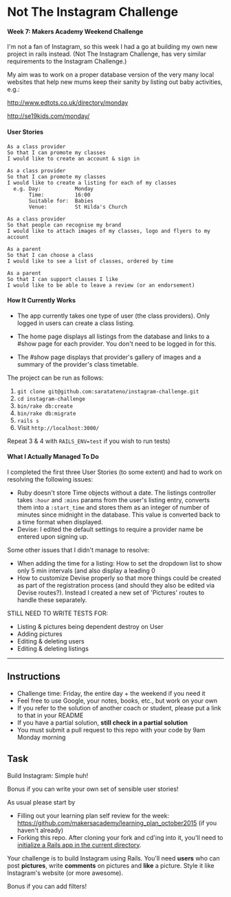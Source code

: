 Not The Instagram Challenge
==========================

#### Week 7: Makers Academy Weekend Challenge

I'm not a fan of Instagram, so this week I had a go at building my own new project in rails instead. (Not The Instagram Challenge, has very similar requirements to the Instagram Challenge.)

My aim was to work on a proper database version of the very many local websites that help new mums keep their sanity by listing out baby activities, e.g.:

http://www.edtots.co.uk/directory/monday

http://se19kids.com/monday/

#### User Stories

```
As a class provider
So that I can promote my classes
I would like to create an account & sign in

As a class provider
So that I can promote my classes
I would like to create a listing for each of my classes
  e.g. Day:           Monday
       Time:          16:00
       Suitable for:  Babies
       Venue:         St Hilda's Church

As a class provider
So that people can recognise my brand
I would like to attach images of my classes, logo and flyers to my account

As a parent
So that I can choose a class
I would like to see a list of classes, ordered by time

As a parent
So that I can support classes I like
I would like to be able to leave a review (or an endorsement)
```

#### How It Currently Works
* The app currently takes one type of user (the class providers). Only logged in users can create a class listing.

* The home page displays all listings from the database and links to a #show page for each provider. You don't need to be logged in for this.

* The #show page displays that provider's gallery of images and a summary of the provider's class timetable.

The project can be run as follows:
1. `git clone git@github.com:saratateno/instagram-challenge.git`
2. `cd instagram-challenge`
3. `bin/rake db:create`
4. `bin/rake db:migrate`
5. `rails s`
6. Visit `http://localhost:3000/`

Repeat 3 & 4 with `RAILS_ENV=test` if you wish to run tests)

#### What I Actually Managed To Do

I completed the first three User Stories (to some extent) and had to work on resolving the following issues:
* Ruby doesn't store Time objects without a date. The listings controller takes `:hour` and `:mins` params from the user's listing entry, converts them into a `:start_time` and stores them as an integer of number of minutes since midnight in the database. This value is converted back to a time format when displayed.
* Devise: I edited the default settings to require a provider name be entered upon signing up.


Some other issues that I didn't manage to resolve:
* When adding the time for a listing: How to set the dropdown list to show only 5 min intervals (and also display a leading 0
* How to customize Devise properly so that more things could be created as part of the registration process (and should they also be edited via Devise routes?). Instead I created a new set of 'Pictures' routes to handle these separately.




STILL NEED TO WRITE TESTS FOR:
* Listing & pictures being dependent destroy on User
* Adding pictures
* Editing & deleting users
* Editing & deleting listings

------


Instructions
-------
* Challenge time: Friday, the entire day + the weekend if you need it
* Feel free to use Google, your notes, books, etc., but work on your own
* If you refer to the solution of another coach or student, please put a link to that in your README
* If you have a partial solution, **still check in a partial solution**
* You must submit a pull request to this repo with your code by 9am Monday morning

Task
-----

Build Instagram: Simple huh!

Bonus if you can write your own set of sensible user stories!

As usual please start by

* Filling out your learning plan self review for the week: https://github.com/makersacademy/learning_plan_october2015 (if you haven't already)
* Forking this repo. After cloning your fork and cd'ing into it, you'll need to [initialize a Rails app in the current directory](http://blog.jasonmeridth.com/posts/create-rails-application-in-current-directory/).

Your challenge is to build Instagram using Rails. You'll need **users** who can post **pictures**, write **comments** on pictures and **like** a picture. Style it like Instagram's website (or more awesome).

Bonus if you can add filters!
